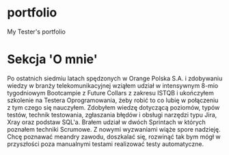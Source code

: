# portfolio
My Tester's portfolio
  # Sekcja 'O mnie'
Po ostatnich siedmiu latach spędzonych w Orange Polska S.A. i zdobywaniu wiedzy w branży telekomunikacyjnej wziąłem udział w intensywnym 8-mio tygodniowym Bootcampie z Future Collars z zakresu ISTQB i ukończyłem szkolenie na Testera Oprogramowania, żeby robić to co lubię w połączeniu z tym czego się nauczyłem. Zdobyłem wiedzę dotyczącą poziomów, typów testów, technik testowania, zgłaszania błędów i obsługi narzędzi typu Jira, Xray oraz podstaw SQL'a. Brałem udział w dwóch Sprintach w których poznałem techniki Scrumowe. 
Z nowymi wyzwaniami wiąże spore nadzieję. Chcę poznawać meandry zawodu, doszkalać się, rozwinąć tak bym mógł w przyszłości poza manualnymi testami realizować testy automatyczne.
